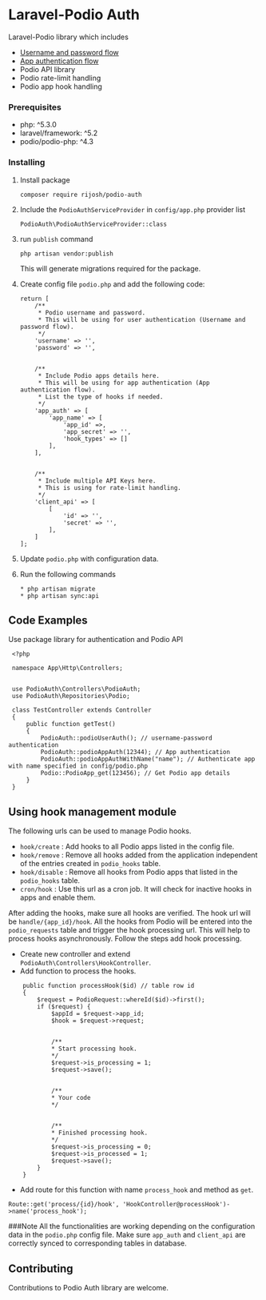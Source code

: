 # Laravel-Podio Auth

Laravel-Podio library which includes
* [Username and password flow](https://developers.podio.com/authentication/username_password)
* [App authentication flow](https://developers.podio.com/authentication/app_auth)
* Podio API library
* Podio rate-limit handling
* Podio app hook handling




### Prerequisites
* php: ^5.3.0
* laravel/framework: ^5.2
* podio/podio-php: ^4.3

### Installing

1. Install package
   ```
   composer require rijosh/podio-auth
   ``` 
2. Include the `PodioAuthServiceProvider` in `config/app.php` provider list
   ```
   PodioAuth\PodioAuthServiceProvider::class
   ``` 
3. run `publish` command
   ```
   php artisan vendor:publish
   ``` 
   This will generate migrations required for the package.
   
4. Create config file `podio.php` and add the following code:
   ```
   return [
       /**
        * Podio username and password.
        * This will be using for user authentication (Username and password flow).
        */
       'username' => '',
       'password' => '',
   
   
       /**
        * Include Podio apps details here.
        * This will be using for app authentication (App authentication flow).
        * List the type of hooks if needed.
        */
       'app_auth' => [
           'app_name' => [
               'app_id' =>,
               'app_secret' => '',
               'hook_types' => []
           ],
       ],
   
   
       /**
        * Include multiple API Keys here.
        * This is using for rate-limit handling.
        */
       'client_api' => [
           [
               'id' => '',
               'secret' => '',
           ],
       ]
   ];
   ```
5. Update `podio.php` with configuration data.
6. Run the following commands    
   ```
   * php artisan migrate
   * php artisan sync:api
   
   ``` 


## Code Examples

Use package library for authentication and Podio API

```
 <?php
 
 namespace App\Http\Controllers;
 
 
 use PodioAuth\Controllers\PodioAuth;
 use PodioAuth\Repositories\Podio;
 
 class TestController extends Controller
 {
     public function getTest()
     {
         PodioAuth::podioUserAuth(); // username-password authentication
         PodioAuth::podioAppAuth(12344); // App authentication
         PodioAuth::podioAppAuthWithName("name"); // Authenticate app with name specified in config/podio.php
         Podio::PodioApp_get(123456); // Get Podio app details
     }
 }
```

## Using hook management module

The following urls can be used to manage Podio hooks.

* `hook/create` : Add hooks to all Podio apps listed in the config file.
* `hook/remove` : Remove all hooks added from the application independent of the entries created in `podio_hooks` table.
* `hook/disable` : Remove all hooks from Podio apps that listed in the `podio_hooks` table.
* `cron/hook` : Use this url as a cron job. It will check for inactive hooks in apps and enable them.

After adding the hooks, make sure all hooks are verified. The hook url will be `handle/{app_id}/hook`. All the hooks from Podio will be entered into the `podio_requests` table and trigger the hook processing url. This will help to process hooks asynchronously. Follow the steps add hook processing.
* Create new controller and extend `PodioAuth\Controllers\HookController`.
* Add function to process the hooks.
```
    public function processHook($id) // table row id
    {
        $request = PodioRequest::whereId($id)->first(); 
        if ($request) {
            $appId = $request->app_id;
            $hook = $request->request;

             
            /**
            * Start processing hook.
            */
            $request->is_processing = 1;
            $request->save();


            /**
            * Your code
            */


            /**
            * Finished processing hook.
            */
            $request->is_processing = 0;
            $request->is_processed = 1;
            $request->save();
        }
    }
```
* Add route for this function with name `process_hook` and method as `get`.
```
Route::get('process/{id}/hook', 'HookController@processHook')->name('process_hook');
```

###Note
All the functionalities are working depending on the configuration data in the `podio.php` config file. Make sure `app_auth` and `client_api` are correctly synced to corresponding tables in database.

## Contributing

Contributions to Podio Auth library are welcome.